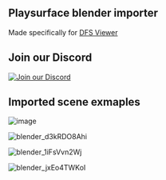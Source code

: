 ## Playsurface blender importer

Made specifically for [DFS Viewer](https://github.com/bigianb/engine-51)

## Join our Discord

[![Join our Discord](https://github.com/gabengaGamer/area51-pc/assets/54669564/bac6c8a8-2d95-4513-8943-c5c26bd09173)](https://discord.gg/7gGhFSjxsq)

## Imported scene exmaples

![image](https://github.com/user-attachments/assets/d4733374-fd46-4254-8575-e0151ecdf3a6)

![blender_d3kRDO8Ahi](https://github.com/user-attachments/assets/fa718987-88fa-4f0d-aeb4-98425191d065)

![blender_1iFsVvn2Wj](https://github.com/user-attachments/assets/ed329bed-9edd-431e-b6a2-165e97727a9f)

![blender_jxEo4TWKoI](https://github.com/user-attachments/assets/95dea632-0fa4-4e78-a763-e3f27df1ad01)
